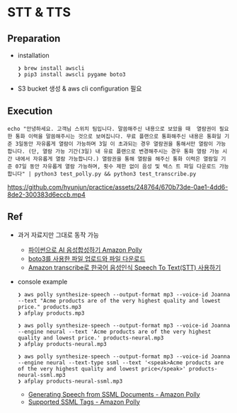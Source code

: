 # STT & TTS

## Preparation
* installation

  ```
  ❯ brew install awscli
  ❯ pip3 install awscli pygame boto3
  ```
* S3 bucket 생성 & aws cli configuration 필요

## Execution

```
echo "안녕하세요. 고객님 스위치 팀입니다. 말씀해주신 내용으로 보았을 때  열람권이 필요한 통화 이력을 말씀해주시는 것으로 보여집니다. 무료 플랜으로 통화해주신 내용은 통화일 기준 3일동안 자유롭게 열람이 가능하며 3일 이 초과되는 경우 열람권을 통해서만 열람이 가능합니다. (단, 열람 가능 기간(3일) 내 유료 플랜으로 변경해주시는 경우 통화 열람 가능 시간 내에서 자유롭게 열람 가능합니다.) 열람권을 통해 열람을 해주신 통화 이력은 열람일 기준 07일 동안 자유롭게 열람 가능하며, 횟수 제한 없이 음성 및 텍스 트 파일 다운로드 가능합니다" | python3 test_polly.py && python3 test_transcribe.py
```

https://github.com/hyunjun/practice/assets/248764/670b73de-0ae1-4dd6-8de2-300383d6eccb.mp4

## Ref
* 과거 자료지만 그대로 동작 가능
  * [파이썬으로 AI 음성합성하기 Amazon Polly](https://digiconfactory.tistory.com/entry/%ED%8C%8C%EC%9D%B4%EC%8D%AC%EC%9C%BC%EB%A1%9C-AI-%EC%9D%8C%EC%84%B1%ED%95%A9%EC%84%B1%ED%95%98%EA%B8%B0-Amazon-Polly)
  * [boto3를 사용한 파일 업로드와 파일 다운로드](https://ahnjg.tistory.com/15)
  * [Amazon transcribe로 한국어 음성인식 Speech To Text(STT) 사용하기](https://daeunnniii.tistory.com/122)
* console example

  ```
  ❯ aws polly synthesize-speech --output-format mp3 --voice-id Joanna --text "Acme products are of the very highest quality and lowest price." products.mp3
  ❯ afplay products.mp3

  ❯ aws polly synthesize-speech --output-format mp3 --voice-id Joanna --engine neural --text 'Acme products are of the very highest quality and lowest price.' products-neural.mp3
  ❯ afplay products-neural.mp3

  ❯ aws polly synthesize-speech --output-format mp3 --voice-id Joanna --engine neural --text-type ssml --text '<speak>Acme products are of the very highest quality and lowest price</speak>' products-neural-ssml.mp3
  ❯ afplay products-neural-ssml.mp3
  ```

  * [Generating Speech from SSML Documents - Amazon Polly](https://docs.aws.amazon.com/polly/latest/dg/ssml.html)
  * [Supported SSML Tags - Amazon Polly](https://docs.aws.amazon.com/polly/latest/dg/supportedtags.html)
